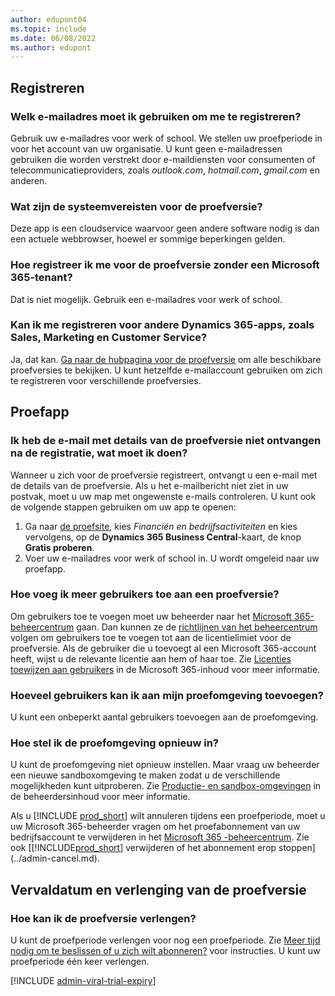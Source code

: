 ```yaml
---
author: edupont04
ms.topic: include
ms.date: 06/08/2022
ms.author: edupont
---
```

## <a name="sign-up"></a>Registreren

### <a name="which-email-address-i-should-use-to-sign-up"></a>Welk e-mailadres moet ik gebruiken om me te registreren?

Gebruik uw e-mailadres voor werk of school. We stellen uw proefperiode in voor het account van uw organisatie. U kunt geen e-mailadressen gebruiken die worden verstrekt door e-maildiensten voor consumenten of telecommunicatieproviders, zoals *outlook.com*, *hotmail.com*, *gmail.com* en anderen.  

### <a name="what-are-the-system-requirements-for-the-trial"></a>Wat zijn de systeemvereisten voor de proefversie?

Deze app is een cloudservice waarvoor geen andere software nodig is dan een actuele webbrowser, hoewel er sommige beperkingen gelden.  

### <a name="how-do-i-sign-up-for-the-trial-without-a-microsoft-365-tenant"></a>Hoe registreer ik me voor de proefversie zonder een Microsoft 365-tenant?

Dat is niet mogelijk. Gebruik een e-mailadres voor werk of school.

### <a name="can-i-sign-up-for-other-dynamics-365-apps-such-as-sales-marketing-and-customer-service"></a>Kan ik me registreren voor andere Dynamics 365-apps, zoals Sales, Marketing en Customer Service?

Ja, dat kan. [Ga naar de hubpagina voor de proefversie](https://dynamics.microsoft.com/dynamics-365-free-trial) om alle beschikbare proefversies te bekijken. U kunt hetzelfde e-mailaccount gebruiken om zich te registreren voor verschillende proefversies.<!-- However, it is not possible to have multiple apps on the same trial site. Each trial will be on a different org and URL. The trial data won’t be shared across apps.-->

## <a name="trial-app"></a>Proefapp

### <a name="i-didnt-receive-the-trial-details-email-after-signing-up-what-should-i-do"></a>Ik heb de e-mail met details van de proefversie niet ontvangen na de registratie, wat moet ik doen?

Wanneer u zich voor de proefversie registreert, ontvangt u een e-mail met de details van de proefversie. Als u het e-mailbericht niet ziet in uw postvak, moet u uw map met ongewenste e-mails controleren. U kunt ook de volgende stappen gebruiken om uw app te openen:

1. Ga naar [de proefsite](https://go.microsoft.com/fwlink/?linkid=847861), kies *Financiën en bedrijfsactiviteiten* en kies vervolgens, op de **Dynamics 365 Business Central**-kaart, de knop **Gratis proberen**.  
2. Voer uw e-mailadres voor werk of school in. U wordt omgeleid naar uw proefapp.  

### <a name="how-do-i-add-more-users-to-a-trial"></a>Hoe voeg ik meer gebruikers toe aan een proefversie?

Om gebruikers toe te voegen moet uw beheerder naar het [Microsoft 365-beheercentrum](https://admin.microsoft.com) gaan. Dan kunnen ze de [richtlijnen van het beheercentrum](/microsoft-365/admin/add-users/add-users) volgen om gebruikers toe te voegen tot aan de licentielimiet voor de proefversie. Als de gebruiker die u toevoegt al een Microsoft 365-account heeft, wijst u de relevante licentie aan hem of haar toe. Zie [Licenties toewijzen aan gebruikers](/microsoft-365/admin/manage/assign-licenses-to-users) in de Microsoft 365-inhoud voor meer informatie.

### <a name="how-many-users-can-i-add-to-my-trial-environment"></a>Hoeveel gebruikers kan ik aan mijn proefomgeving toevoegen?

U kunt een onbeperkt aantal gebruikers toevoegen aan de proefomgeving.

### <a name="how-do-i-reset-the-trial-environment"></a>Hoe stel ik de proefomgeving opnieuw in?

U kunt de proefomgeving niet opnieuw instellen. Maar vraag uw beheerder een nieuwe sandboxomgeving te maken zodat u de verschillende mogelijkheden kunt uitproberen. Zie [Productie- en sandbox-omgevingen](/dynamics365/business-central/dev-itpro/administration/environment-types) in de beheerdersinhoud voor meer informatie.  

Als u [!INCLUDE [prod_short](prod_short.md)] wilt annuleren tijdens een proefperiode, moet u uw Microsoft 365-beheerder vragen om het proefabonnement van uw bedrijfsaccount te verwijderen in het [Microsoft 365 -beheercentrum](https://admin.microsoft.com/). Zie ook [[!INCLUDE[prod_short](prod_short.md)] verwijderen of het abonnement erop stoppen](../admin-cancel.md).  

## <a name="trial-expiration-and-extension"></a>Vervaldatum en verlenging van de proefversie

### <a name="how-do-i-extend-the-trial"></a>Hoe kan ik de proefversie verlengen?

U kunt de proefperiode verlengen voor nog een proefperiode. Zie [Meer tijd nodig om te beslissen of u zich wilt abonneren?](../admin-extend-trial.md) voor instructies. U kunt uw proefperiode één keer verlengen.

[!INCLUDE [admin-viral-trial-expiry](admin-viral-trial-expiry.md)]
